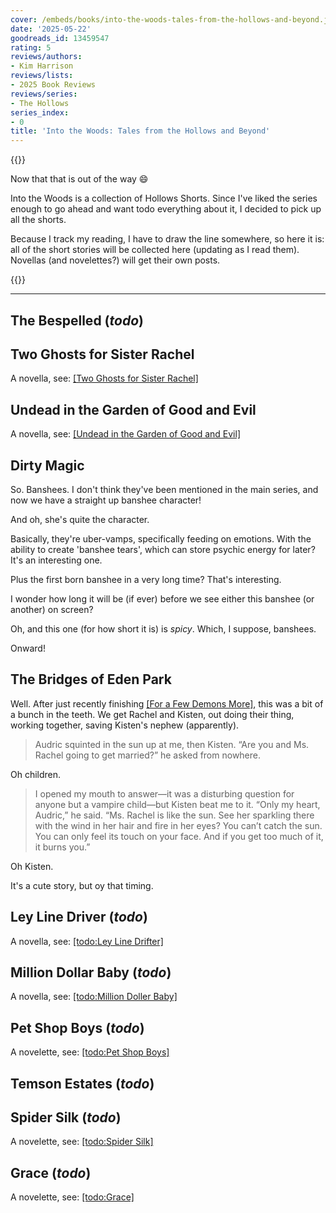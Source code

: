 ```yaml
---
cover: /embeds/books/into-the-woods-tales-from-the-hollows-and-beyond.jpg
date: '2025-05-22'
goodreads_id: 13459547
rating: 5
reviews/authors:
- Kim Harrison
reviews/lists:
- 2025 Book Reviews
reviews/series:
- The Hollows
series_index:
- 0
title: 'Into the Woods: Tales from the Hollows and Beyond'
---
```

{{<spotify song="1mGnIAxWGb2DBnlqwCqOuO">}}

Now that that is out of the way :smile:

Into the Woods is a collection of Hollows Shorts. Since I've liked the series enough to go ahead and want todo everything about it, I decided to pick up all the shorts. 

Because I track my reading, I have to draw the line somewhere, so here it is: all of the short stories will be collected here (updating as I read them). Novellas (and novelettes?) will get their own posts. 

{{<toc>}}

<!--more-->

- - -

## The Bespelled (*todo*)

## Two Ghosts for Sister Rachel

A novella, see: [[Two Ghosts for Sister Rachel]]()

## Undead in the Garden of Good and Evil

A novella, see: [[Undead in the Garden of Good and Evil]]()

## Dirty Magic 

So. Banshees. I don't think they've been mentioned in the main series, and now we have a straight up banshee character! 

And oh, she's quite the character. 

Basically, they're uber-vamps, specifically feeding on emotions. With the ability to create 'banshee tears', which can store psychic energy for later? It's an interesting one.

Plus the first born banshee in a very long time? That's interesting. 

I wonder how long it will be (if ever) before we see either this banshee (or another) on screen?

Oh, and this one (for how short it is) is *spicy*. Which, I suppose, banshees. 

Onward!

## The Bridges of Eden Park

Well. After just recently finishing [[For a Few Demons More]](), this was a bit of a bunch in the teeth. We get Rachel and Kisten, out doing their thing, working together, saving Kisten's nephew (apparently). 

> Audric squinted in the sun up at me, then Kisten. “Are you and Ms. Rachel going to get married?” he asked from nowhere.

Oh children. 

> I opened my mouth to answer—it was a disturbing question for anyone but a vampire child—but Kisten beat me to it. “Only my heart, Audric,” he said. “Ms. Rachel is like the sun. See her sparkling there with the wind in her hair and fire in her eyes? You can’t catch the sun. You can only feel its touch on your face. And if you get too much of it, it burns you.”

Oh Kisten. 

It's a cute story, but oy that timing.

## Ley Line Driver (*todo*)

A novella, see: [[todo:Ley Line Drifter]]()

## Million Dollar Baby (*todo*)

A novella, see: [[todo:Million Doller Baby]]()

## Pet Shop Boys (*todo*)

A novelette, see: [[todo:Pet Shop Boys]]()

## Temson Estates (*todo*)

## Spider Silk (*todo*)

A novelette, see: [[todo:Spider Silk]]()

## Grace (*todo*)

A novelette, see: [[todo:Grace]]()
